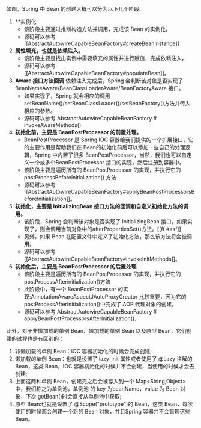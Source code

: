 如图，Spring 中 Bean 的创建大概可以分为以下几个阶段:
1. **实例化
	- 该阶段主要通过推断构造方法并调用，完成该 Bean 的实例化。
	- 源码可以参考 [[AbstractAutowireCapableBeanFactory#createBeanInstance]]
2. **属性填充，也就是依赖注入。**
	- 该阶段主要是找出实例中需要填充的属性并进行赋值，完成依赖注入，
	- 源码可以参考 [[AbstractAutowireCapableBeanFactory#populateBean]]。
3. **Aware 接口方法回调**
依赖注入完成后，Spring 会判断该对象是否实现了 BeanNameAware/BeanClassLoaderAware/BeanFactoryAware 接口。
	- 如果实现了，Spring 就会相应的调用 setBeanName()/setBeanClassLoader()/setBeanFactory()方法并传入相应的参数。
	- 源码可以参考 AbstractAutowireCapableBeanFactory # invokeAwareMethods()
4. **初始化前，主要是 BeanPostProcessor 的前置处理。**
	- BeanPostProcessor 是 Spring IOC 容器给我们提供的一个扩展接口，它的主要作用是帮助我们在 Bean的初始化前后可以添加一些自己的处理逻辑，Spring 中内置了很多 BeanPostProcessor，当然，我们也可以自定义一个或多个BeanPostProcessor 接口的实现，然后注册到容器中。
	- 该阶段主要是遍历所有的 BeanPostProcessor 的实现，并执行它的 postProcessBeforelnitialization() 方法
	- 源码可以参考 [[AbstractAutowireCapableBeanFactory#applyBeanPostProcessorsBeforelnitialization]]。
5. **初始化，主要是 InitializingBean 接口方法的回调和自定义初始化方法的调用。**
	- 该阶段，Spring 会判断该对象是否实现了 InitializingBean 接口，如果实现了，则会调用当前对象中的afterPropertiesSet()方法。[[ff #asf]]
	- 另外，如果 Bean 在配置文件中定义了初始化方法，那么该方法将会被调用。
	- 源码可以参考 [[AbstractAutowireCapableBeanFactory#invokelnitMethods]]。
6. **初始化后，主要是 BeanPostProcessor 的后置处理**
	- 该阶段主要是遍历所有的 BeanPostProcessor 的实现，并执行它的 postProcessAfterinitialization()方法
	- 此阶段中，有一个 BeanPostProcessor 的实现:AnnotationAwareAspectJAutoProxyCreator 比较重要，因为它的postProcessAfterlnitialization()中完成了 AOP 代理对象的创建。
	- 源码可以参考 AbstractAutowireCapableBeanFactory # applyBeanPostProcessorsAfterlnitialization().

此外，对于非懒加载的单例 Bean、懒加载的单例 Bean 以及原型 Bean，它们创建的过程也是有区别的：
1. 非懒加载的单例 Bean：lOC 容器初始化的时候会完成创建;
2. 懒加载的单例 Bean：也就是设置了 lazy-init 属性或者使用了 @Lazy 注解的 Bean，这类 Bean，IOC 容器初始化的时候并不会创建，当使用的时候才会去创建;
3. 上面这两种单例 Bean，创建完之后会被存入到一个 Map<String,Object>中，我们称之为单例池，单例池 的 key 为beanName，value 为 Bean 对象，下次 getBean()时会直接从单例池中获取;
4. 原型 Bean:也就是设置了 @Scope("prototype")的 Bean，这类 Bean，每次使用的时候都会创建一个新的 Bean 对象，并且Spring 容器并不会管理这些 Bean。